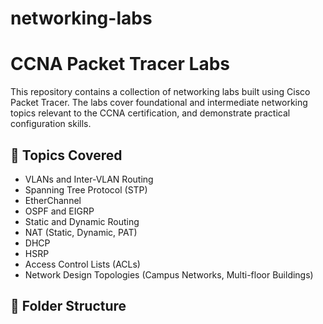 # networking-labs

# CCNA Packet Tracer Labs

This repository contains a collection of networking labs built using Cisco Packet Tracer. 
The labs cover foundational and intermediate networking topics relevant to the CCNA certification, and demonstrate practical configuration skills.

## 🔧 Topics Covered
- VLANs and Inter-VLAN Routing
- Spanning Tree Protocol (STP)
- EtherChannel
- OSPF and EIGRP
- Static and Dynamic Routing
- NAT (Static, Dynamic, PAT)
- DHCP
- HSRP
- Access Control Lists (ACLs)
- Network Design Topologies (Campus Networks, Multi-floor Buildings)

## 📁 Folder Structure
